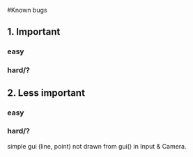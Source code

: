 #Known bugs
## 1. Important
### easy

### hard/?


## 2. Less important
### easy

### hard/?
simple gui (line, point) not drawn from gui() in Input & Camera.
